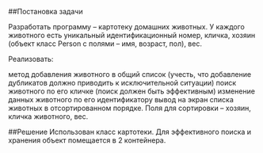 ##Постановка задачи

Разработать программу – картотеку домашних животных. У каждого животного есть уникальный идентификационный номер, кличка, хозяин (объект класс Person с полями – имя, возраст, пол), вес.

Реализовать:

метод добавления животного в общий список (учесть, что добавление дубликатов должно приводить к исключительной ситуации)
поиск животного по его кличке (поиск должен быть эффективным)
изменение данных животного по его идентификатору
вывод на экран списка животных в отсортированном порядке. Поля для сортировки –  хозяин, кличка животного, вес. 

##Решение
Использован класс картотеки. Для эффективного поиска и хранения объект помещается в 2 контейнера.